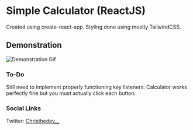 # Simple Calculator (ReactJS)
Created using create-react-app. Styling done using mostly TailwindCSS. 
## Demonstration
![Demonstration Gif](https://media.giphy.com/media/xa40y9GOulnm1bDT4Q/giphy.gif)
### To-Do
Still need to implement properly functioning key listeners. Calculator works perfectly fine but you must actually click each button.
### Social Links
Twitter: [Christhedev__](https://www.twitter.com/Christhedev__)
